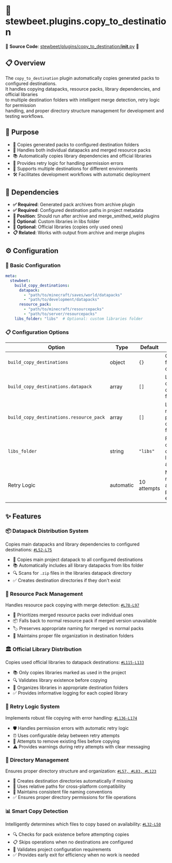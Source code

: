 
# 📂 stewbeet.plugins.copy_to_destination

📄 **Source Code**: [stewbeet/plugins/copy_to_destination/__init__.py](../../python_package/src/stewbeet/plugins/copy_to_destination/__init__.py) 🔗

## 📋 Overview
The `copy_to_destination` plugin automatically copies generated packs to configured destinations.<br>
It handles copying datapacks, resource packs, library dependencies, and official libraries<br>
to multiple destination folders with intelligent merge detection, retry logic for permission<br>
handling, and proper directory structure management for development and testing workflows.

## 🎯 Purpose
- 📂 Copies generated packs to configured destination folders
- 🔗 Handles both individual datapacks and merged resource packs
- 📚 Automatically copies library dependencies and official libraries
- 🔄 Provides retry logic for handling permission errors
- 🎯 Supports multiple destinations for different environments
- 🛠️ Facilitates development workflows with automatic deployment

## 🔗 Dependencies
- **✅ Required**: Generated pack archives from archive plugin
- **✅ Required**: Configured destination paths in project metadata
- **📍 Position**: Should run after archive and merge_smithed_weld plugins
- **🔧 Optional**: Custom libraries in libs folder
- **🔧 Optional**: Official libraries (copies only used ones)
- **📋 Related**: Works with output from archive and merge plugins

## ⚙️ Configuration

### 🎯 Basic Configuration
```yaml
meta:
  stewbeet:
    build_copy_destinations:
      datapack:
        - "path/to/minecraft/saves/world/datapacks"
        - "path/to/development/datapacks"
      resource_pack:
        - "path/to/minecraft/resourcepacks"
        - "path/to/server/resourcepacks"
    libs_folder: "libs"  # Optional: custom libraries folder
```

### 📋 Configuration Options

| Option | Type | Default | Description |
|--------|------|---------|-------------|
| `build_copy_destinations` | object | `{}` | Configuration for copy destinations |
| `build_copy_destinations.datapack` | array | `[]` | List of datapack destination folders |
| `build_copy_destinations.resource_pack` | array | `[]` | List of resource pack destination folders |
| `libs_folder` | string | `"libs"` | Folder containing custom library archives |
| Retry Logic | automatic | 10 attempts | Maximum retry attempts for permission errors |

## ✨ Features

### 📦 Datapack Distribution System
Copies main datapacks and library dependencies to configured destinations: [`#L52-L75`](../../python_package/src/stewbeet/plugins/copy_to_destination/__init__.py#L52-L75)
- 📁 Copies main project datapack to all configured destinations
- 📚 Automatically includes all library datapacks from libs folder
- 🔍 Scans for `.zip` files in the libraries datapack directory
- ✅ Creates destination directories if they don't exist

### 🎨 Resource Pack Management
Handles resource pack copying with merge detection: [`#L78-L97`](../../python_package/src/stewbeet/plugins/copy_to_destination/__init__.py#L78-L97)
- 🔗 Prioritizes merged resource packs over individual ones
- 📦 Falls back to normal resource pack if merged version unavailable
- 🏷️ Preserves appropriate naming for merged vs normal packs
- 📁 Maintains proper file organization in destination folders

### 🏛️ Official Library Distribution
Copies used official libraries to datapack destinations: [`#L115-L133`](../../python_package/src/stewbeet/plugins/copy_to_destination/__init__.py#L115-L133)
- 📚 Only copies libraries marked as used in the project
- 🔍 Validates library existence before copying
- 📁 Organizes libraries in appropriate destination folders
- ✅ Provides informative logging for each copied library

### 🔄 Retry Logic System
Implements robust file copying with error handling: [`#L136-L174`](../../python_package/src/stewbeet/plugins/copy_to_destination/__init__.py#L136-L174)
- 🛡️ Handles permission errors with automatic retry logic
- ⏰ Uses configurable delay between retry attempts
- 🧹 Attempts to remove existing files before copying
- ⚠️ Provides warnings during retry attempts with clear messaging

### 📁 Directory Management
Ensures proper directory structure and organization: [`#L57, #L83, #L123`](../../python_package/src/stewbeet/plugins/copy_to_destination/__init__.py#L57)
- 📂 Creates destination directories automatically if missing
- 🎯 Uses relative paths for cross-platform compatibility
- 📝 Maintains consistent file naming conventions
- ✅ Ensures proper directory permissions for file operations

### 📊 Smart Copy Detection
Intelligently determines which files to copy based on availability: [`#L32-L50`](../../python_package/src/stewbeet/plugins/copy_to_destination/__init__.py#L32-L50)
- 🔍 Checks for pack existence before attempting copies
- 📋 Skips operations when no destinations are configured
- 🎯 Validates project configuration requirements
- ✅ Provides early exit for efficiency when no work is needed 

